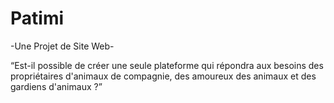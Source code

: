 # Patimi
-Une Projet de Site Web-

“Est-il possible de créer une seule plateforme qui répondra aux besoins des propriétaires
d'animaux de compagnie, des amoureux des animaux et des gardiens d'animaux ?”
